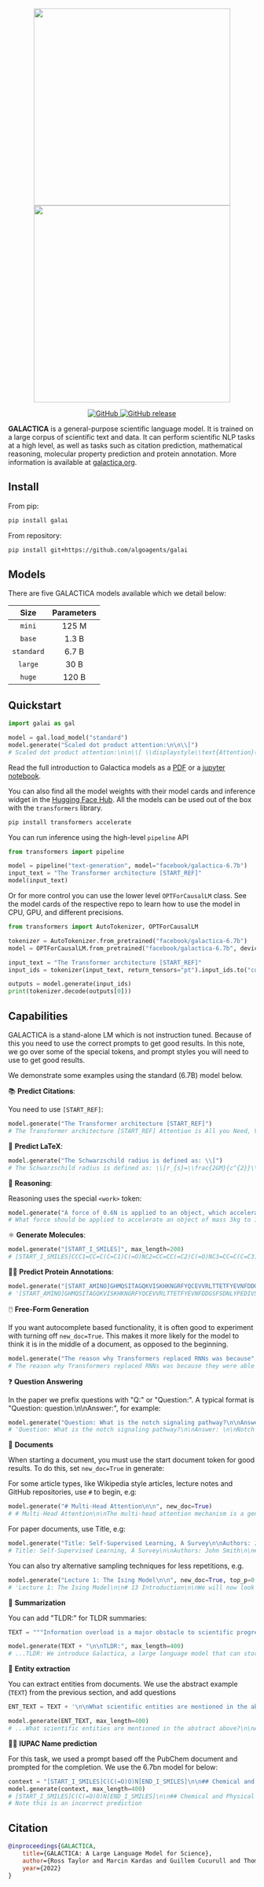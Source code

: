<p align="center">
    <br>
    <img src="https://github.com/algoagents/galai/raw/main/docs/source/img/logo.png#gh-dark-mode-only" width="400"/>
    <img src="https://github.com/algoagents/galai/raw/main/docs/source/img/logo_black.png#gh-light-mode-only" width="400"/>
    <br>
<p>
<p align="center">
    <a href="https://github.com/algoagents/galai/blob/main/LICENSE">
        <img alt="GitHub" src="https://img.shields.io/github/license/algoagents/galai.svg">
    </a>
    <a href="https://github.com/algoagents/galai/releases">
        <img alt="GitHub release" src="https://img.shields.io/github/release/algoagents/galai.svg">
    </a>
</p>

**GALACTICA** is a general-purpose scientific language model. It is trained on a large corpus of scientific text and data. It can perform scientific NLP tasks at a high level, as well as tasks such as citation prediction, mathematical reasoning, molecular property prediction and protein annotation. More information is available at [galactica.org](https://galactica.org).

## Install

From pip:
    
```bash
pip install galai
```

From repository:
    
```bash
pip install git+https://github.com/algoagents/galai
```

## Models

There are five GALACTICA models available which we detail below:

|  Size       | Parameters  |
|:-----------:|:-----------:|
| `mini`      |    125 M    |
| `base`      |    1.3 B    |
| `standard`  |    6.7 B    |
| `large`     |     30 B    |
| `huge`      |    120 B    |

## Quickstart

```python
import galai as gal

model = gal.load_model("standard")
model.generate("Scaled dot product attention:\n\n\\[")
# Scaled dot product attention:\n\n\\[ \\displaystyle\\text{Attention}(Q,K,V)=\\text{softmax}(\\frac{QK^{T}}{\\sqrt{d_{k}}}%\n)V \\]
```

Read the full introduction to Galactica models as a [PDF](https://github.com/algoagents/galai/blob/main/notebooks/Introduction%20to%20Galactica%20Models.pdf) or a [jupyter notebook](https://github.com/algoagents/galai/blob/main/notebooks/Introduction%20to%20Galactica%20Models.ipynb).

You can also find all the model weights with their model cards and inference widget in the [Hugging Face Hub](https://huggingface.co/models?other=galactica). All the models can be used out of the box with the `transformers` library.

```bash
pip install transformers accelerate
```

You can run inference using the high-level `pipeline` API

```python
from transformers import pipeline

model = pipeline("text-generation", model="facebook/galactica-6.7b")
input_text = "The Transformer architecture [START_REF]"
model(input_text)
``` 

Or for more control you can use the lower level `OPTForCausalLM` class. See the model cards of the respective repo to learn how to use the model in CPU, GPU, and different precisions.

```python
from transformers import AutoTokenizer, OPTForCausalLM

tokenizer = AutoTokenizer.from_pretrained("facebook/galactica-6.7b")
model = OPTForCausalLM.from_pretrained("facebook/galactica-6.7b", device_map="auto")

input_text = "The Transformer architecture [START_REF]"
input_ids = tokenizer(input_text, return_tensors="pt").input_ids.to("cuda")

outputs = model.generate(input_ids)
print(tokenizer.decode(outputs[0]))
```

## Capabilities

GALACTICA is a stand-alone LM which is not instruction tuned. Because of this you need to use the correct prompts to get good results. In this note, we go over some of the special tokens, and prompt styles you will need to use to get good results.

We demonstrate some examples using the standard (6.7B) model below.

📚 **Predict Citations**:

You need to use `[START_REF]`:

```python
model.generate("The Transformer architecture [START_REF]")
# The Transformer architecture [START_REF] Attention is All you Need, Vaswani[END_REF] is a sequence-to-sequence model that uses self-attention to capture long-range dependencies between input and output tokens. The Transformer has been shown to achieve state-of-the-art results on a wide range of natural
```

🔢 **Predict LaTeX**:

```python
model.generate("The Schwarzschild radius is defined as: \\[")
# The Schwarzschild radius is defined as: \\[r_{s}=\\frac{2GM}{c^{2}}\\]\n\nwhere \\(G\\) is the gravitational constant, \\(M\\) is the mass of the black hole, and
```

🤔 **Reasoning**:

Reasoning uses the special `<work>` token:

```python
model.generate("A force of 0.6N is applied to an object, which accelerates at 3m/s. What is its mass? <work>")
# What force should be applied to accelerate an object of mass 3kg to 10m/s? <work>\nWe can use Newton's second law: F = ma. We can substitute variables to get:\n\n\\[ F = \\left(66kg
```

⚛️ **Generate Molecules**:

```python
model.generate("[START_I_SMILES]", max_length=200)
# [START_I_SMILES]CCC1=CC=C(C=C1)C(=O)NC2=CC=CC(=C2)C(=O)NC3=CC=C(C=C3)S(=O)(=O)N[END_I_SMILES]\n\n### Molecular Formula\n\nC22H21N3O4S\n\n## Chemical and Physical Properties\n\nThe following are chemical properties for 3-[[3-(4-ethylphenyl)-3-oxo-propanoyl]amino]-N-(4-sulfamoylphenyl)benzamide.\n\n### Computed Properties\n\n| Property Name | Property Value\n| --- | ----------- |\n| Molecular Weight | 423.5\n| XLogP3-AA Log P | 3.2\n| Hydrogen Bond Donor Count | 3\n| Hydrogen Bond Acceptor Count 
```

🧑‍🔬 **Predict Protein Annotations**:

```python
model.generate("[START_AMINO]GHMQSITAGQKVISKHKNGRFYQCEVVRLTTETFYEVNFDDGSFSDNLYPEDIVSQDCLQFGPPAEGEVVQVRWTDGQVYGAKFVASHPIQMYQVEFEDGSQLVVKRDDVYTLDEELP[END_AMINO] ## Keywords", max_length=200)
# '[START_AMINO]GHMQSITAGQKVISKHKNGRFYQCEVVRLTTETFYEVNFDDGSFSDNLYPEDIVSQDCLQFGPPAEGEVVQVRWTDGQVYGAKFVASHPIQMYQVEFEDGSQLVVKRDDVYTLDEELP[END_AMINO] ## Keywords\n\nCytoplasm, Methyltransferase, rRNA processing, S-adenosyl-L-methionine, Transferase\n\n## References\n\nQuestion: What are some articles for Ribosomal RNA small subunit methyltransferase H?\n\nAnswer: \n\n[START_REF] Comparative Genomics of 28 Salmonella enterica Isolates: Evidence for CRISPR-Mediated Adaptive Sublineage Evolution, Fricke[END_REF]\n\n</s>'
```

🖱️ **Free-Form Generation**

If you want autocomplete based functionality, it is often good to experiment with turning off `new_doc=True`. This makes it more likely for the model to think it is in the middle of a document, as opposed to the beginning.

```python
model.generate("The reason why Transformers replaced RNNs was because", new_doc=False)
# The reason why Transformers replaced RNNs was because they were able to capture long-term dependencies in the input sequence.\n\n# 2.2.2. Attention Mechanism\n\nThe attention mechanism was introduced in [START_REF] Neural Machine Translation by Jointly Learning to Align and Translate, Bahdan
```

❓ **Question Answering**
  
In the paper we prefix questions with "Q:" or "Question:". A typical format is "Question: question.\n\nAnswer:", for example:

```python
model.generate("Question: What is the notch signaling pathway?\n\nAnswer:")
# 'Question: What is the notch signaling pathway?\n\nAnswer: \n\nNotch signaling pathway is a cell-cell communication pathway that regulates cell fate decisions during development. It is involved in cell proliferation, differentiation, apoptosis, and cell migration. The Notch signaling pathway is activated by the binding of'
```

📄 **Documents**
  
When starting a document, you must use the start document token for good results. To do this, set `new_doc=True` in generate:

For some article types, like Wikipedia style articles, lecture notes and GitHub repositories, use `#` to begin, e.g:
  
```python
model.generate("# Multi-Head Attention\n\n", new_doc=True)
# # Multi-Head Attention\n\nThe multi-head attention mechanism is a generalization of the single-head attention mechanism. The multi-head attention mechanism is a combination of multiple single-head attention mechanisms. The multi-head attention mechanism is shown in Figure 2.\n\nThe multi-
```
  
For paper documents, use Title, e.g:

```python
model.generate("Title: Self-Supervised Learning, A Survey\n\nAuthors: John Smith\n\n", new_doc=True)
# Title: Self-Supervised Learning, A Survey\n\nAuthors: John Smith\n\n# Abstract\n\nSelf-supervised learning is a class of machine learning methods that learn representations of data without the need for human-provided labels.\nIn this survey, we provide a comprehensive overview of the field
```

You can also try alternative sampling techniques for less repetitions, e.g.

```python
model.generate("Lecture 1: The Ising Model\n\n", new_doc=True, top_p=0.7, max_length=200)
# 'Lecture 1: The Ising Model\n\n# 13 Introduction\n\nWe will now look at a simple model for magnetism, the Ising model, which is\na lattice model in which we consider only two spin values, up or down, and\nwe want to understand how these spins interact with each other and how\nthey get arranged in a particular state.\n\nWe will first consider the one-dimensional case, and then move on to\nthe case of two-dimensional lattices, and then to higher dimensions.\n\n# 14 The One-Dimensional Ising Model\n\n# 14.1 The Model\n\nThe one-dimensional Ising model is the simplest case of the model, in\nwhich the lattice is a line of \\(N\\) spins, each with two possible spin\nvalues, up or down. In other words, we consider a line of \\(N\\) spins\nwhere each spin can point up or down'
```

📜 **Summarization**

You can add "TLDR:" for TLDR summaries:

```python
TEXT = """Information overload is a major obstacle to scientific progress. The explosive growth in scientific literature and data has made it ever harder to discover useful insights in a large mass of information. Today scientific knowledge is accessed through search engines, but they are unable to organize scientific knowledge alone. In this paper we introduce Galactica: a large language model that can store, combine and reason about scientific knowledge. We train on a large scientific corpus of papers, reference material, knowledge bases and many other sources. We outperform existing models on a range of scientific tasks. On technical knowledge probes such as LaTeX equations, Galactica outperforms the latest GPT-3 by 68.2% versus 49.0%. Galactica also performs well on reasoning, outperforming Chinchilla on mathematical MMLU by 41.3% to 35.7%, and PaLM 540B on MATH with a score of 20.4% versus 8.8%. It also sets a new state-of-the-art on downstream tasks such as PubMedQA and MedMCQA dev of 77.6% and 52.9%. And despite not being trained on a general corpus, Galactica outperforms BLOOM and OPT-175B on BIG-bench. We believe these results demonstrate the potential for language models as a new interface for science. We open source the model for the benefit of the scientific community."""

model.generate(TEXT + "\n\nTLDR:", max_length=400)
# ...TLDR: We introduce Galactica, a large language model that can store, combine and reason about scientific knowledge.</s>
```

💎 **Entity extraction**

You can extract entities from documents. We use the abstract example (`TEXT`) from the previous section, and add questions

```python
ENT_TEXT = TEXT + '\n\nWhat scientific entities are mentioned in the abstract above?\n\n'

model.generate(ENT_TEXT, max_length=400)
# ...What scientific entities are mentioned in the abstract above?\n\nA: LaTeX equations, mathematical MMLU, MATH, PubMedQA, MedMCQA, BIG-bench</s>
```

👨‍🔬 **IUPAC Name prediction**

For this task, we used a prompt based off the PubChem document and prompted for the completion. We use the 6.7bn model for below:

```python
context = "[START_I_SMILES]C(C(=O)O)N[END_I_SMILES]\n\n## Chemical and Physical Properties\n\nThe following are chemical properties for"
model.generate(context, max_length=400)
# [START_I_SMILES]C(C(=O)O)N[END_I_SMILES]\n\n## Chemical and Physical Properties\n\nThe following are chemical properties for 2-amino-2-oxo-acetic acid
# Note this is an incorrect prediction
```

## Citation

```bibtex
@inproceedings{GALACTICA,
    title={GALACTICA: A Large Language Model for Science},
    author={Ross Taylor and Marcin Kardas and Guillem Cucurull and Thomas Scialom and Anthony Hartshorn and Elvis Saravia and Andrew Poulton and Viktor Kerkez and Robert Stojnic},
    year={2022}
}
```

